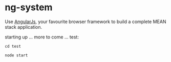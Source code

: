 ng-system
=========

Use [AngularJs](https://angularjs.org/), your favourite browser framework to build a complete MEAN stack application.

starting up ... more to come ...
test: 

    cd test

    node start

